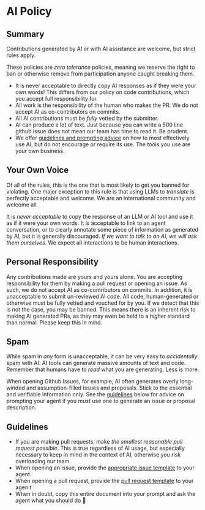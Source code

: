 # AI Policy

## Summary

Contributions generated by AI or with AI assistance are welcome, but strict rules apply.

These policies are _zero tolerance_ policies, meaning we reserve the right to
ban or otherwise remove from participation anyone caught breaking them.

- It is never acceptable to directly copy AI responses as if they were your own words!
  This differs from our policy on code contributions, which you accept full responsibility for.
- All work is the responsibility of the human who makes the PR. We do not accept AI as co-contributors on commits.
- All AI contributions must be _fully_ vetted by the submitter.
- AI can produce a lot of text. Just because you can write a 500 line github issue does not mean our team has time to read it. Be prudent.
- We offer [guidelines and prompting advice](#guidelines) on how to most effectively use AI, 
  but do not encourage or require its use. The tools you use are your own business.

## Your Own Voice

Of all of the rules, this is the one that is most likely to get you banned for violating. One major exception
to this rule is that using LLMs to _translate_ is perfectly acceptable and welcome. We are an international
community and welcome all.

It is _never acceptable_ to copy the response of an LLM or AI tool and use it as if it were your own words.
It _is_ acceptable to link to an agent conversation, or to clearly annotate some piece of information
as generated by AI, but it is generally discouraged. _If we want to talk to an AI, we will ask them ourselves_.
We expect all interactions to be human interactions.

## Personal Responsibility

Any contributions made are yours and yours alone. You are accepting responsibility for them
by making a pull request or opening an issue. As such, we do not accept AI as co-contributors on commits.
In addition, it is unacceptable to submit un-reviewed AI code. All code, human-generated or otherwise must
be fully vetted and vouched for by you. If we detect that this is not the case, you may be banned. This
means there is an inherent risk to making AI generated PRs, as they may even be held to a _higher_ standard
than normal. Please keep this in mind.

## Spam

While spam in _any_ form is unacceptable, it can be very easy to _accidentally_ spam with AI. AI tools can
generate massive amounts of text and code. Remember that humans have to _read_ what you are generating.
Less is more.

When opening Github issues, for example, AI often generates overly long-winded and assumption-filled issues and proposals. 
Stick to the essential and verifiable information only. See the [guidelines](#guidelines) below for
advice on prompting your agent if you _must_ use one to generate an issue or proposal description.

## Guidelines

- If you are making pull requests, make _the smallest reasonable pull request possible_. This is true regardless of
  AI usage, but especially necessary to keep in mind in the context of AI, otherwise you risk overloading our team.
- When opening an issue, provide the [appropriate issue template](https://github.com/ash-project/.github/tree/main/.github/ISSUE_TEMPLATE) to your agent.
- When opening a pull request, provide the [pull request template](https://github.com/ash-project/.github/blob/main/PULL_REQUEST_TEMPLATE.md) to your agen.t
- When in doubt, copy this entire document into your prompt and ask the agent what you should do 🙂
